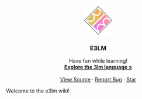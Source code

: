<!-- PROJECT LOGO -->
<br />
<p align="center">
  <a href="https://github.com/kenanmasri/e3lm">
    <img src="images/logo.png" alt="Logo" width="80" height="80">
  </a>

  <h3 align="center">E3LM</h3>

  <p align="center">
    Have fun while learning!
    <br />
    <a href="https://github.com/kenanmasri/e3lm/"><strong>Explore the 3lm language »</strong></a>
    <br />
    <br />
    <a href="https://github.com/kenanmasri/e3lm/">View Source</a>
    ·
    <a href="https://github.com/kenanmasri/e3lm/issues">Report Bug</a>
    ·
    <a href="https://github.com/kenanmasri/e3lm/star">Star</a>
  </p>
</p>

Welcome to the e3lm wiki!
